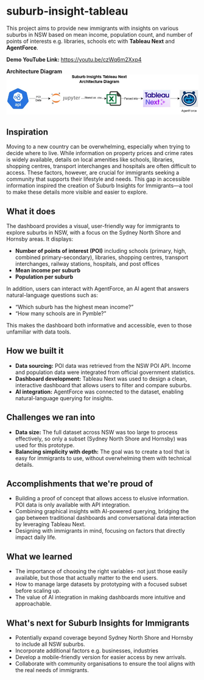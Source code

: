 # suburb-insight-tableau
This project aims to provide new immigrants with insights on various suburbs in NSW based on mean income, population count, and number of points of interests e.g. libraries, schools etc with **Tableau Next** and **AgentForce**.

**Demo YouTube Link:** https://youtu.be/czWq6m2Xxp4

**Architecture Diagram**
![](Suburb_Insights_Tableau_Diagram.jpg)


## **Inspiration**

Moving to a new country can be overwhelming, especially when trying to decide where to live. While information on property prices and crime rates is widely available, details on local amenities like schools, libraries, shopping centres, transport interchanges and hospitals are often difficult to access. These factors, however, are crucial for immigrants seeking a community that supports their lifestyle and needs. This gap in accessible information inspired the creation of Suburb Insights for Immigrants—a tool to make these details more visible and easier to explore.


## **What it does**

The dashboard provides a visual, user-friendly way for immigrants to explore suburbs in NSW, with a focus on the Sydney North Shore and Hornsby areas. It displays:
- **Number of points of interest (POI)** including schools (primary, high, combined primary-secondary), libraries, shopping centres, transport interchanges, railway stations, hospitals, and post offices
- **Mean income per suburb**
- **Population per suburb**

In addition, users can interact with AgentForce, an AI agent that answers natural-language questions such as:
- “Which suburb has the highest mean income?”
- “How many schools are in Pymble?”

This makes the dashboard both informative and accessible, even to those unfamiliar with data tools.


## **How we built it**

- **Data sourcing:** POI data was retrieved from the NSW POI API. Income and population data were integrated from official government statistics.
- **Dashboard development:** Tableau Next was used to design a clean, interactive dashboard that allows users to filter and compare suburbs.
- **AI integration:** AgentForce was connected to the dataset, enabling natural-language querying for insights.


## **Challenges we ran into**

- **Data size:** The full dataset across NSW was too large to process effectively, so only a subset (Sydney North Shore and Hornsby) was used for this prototype.
- **Balancing simplicity with depth:** The goal was to create a tool that is easy for immigrants to use, without overwhelming them with technical details.

## **Accomplishments that we're proud of**

- Building a proof of concept that allows access to elusive information. POI data is only available with API integration.
- Combining graphical insights with AI-powered querying, bridging the gap between traditional dashboards and conversational data interaction by leveraging Tableau Next.
- Designing with immigrants in mind, focusing on factors that directly impact daily life.


## **What we learned**

- The importance of choosing the right variables- not just those easily available, but those that actually matter to the end users.
- How to manage large datasets by prototyping with a focused subset before scaling up.
- The value of AI integration in making dashboards more intuitive and approachable.


## **What's next for Suburb Insights for Immigrants**

- Potentially expand coverage beyond Sydney North Shore and Hornsby to include all NSW suburbs.
- Incorporate additional factors e.g. businesses, industries
- Develop a mobile-friendly version for easier access by new arrivals.
- Collaborate with community organisations to ensure the tool aligns with the real needs of immigrants.
